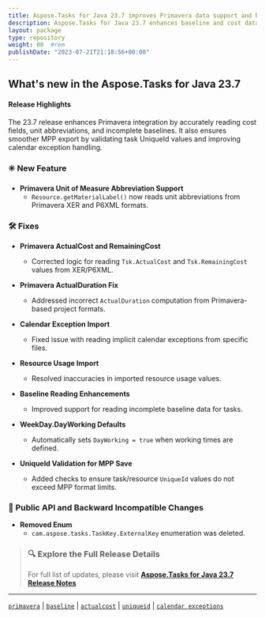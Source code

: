 ```yaml
---
title: Aspose.Tasks for Java 23.7 improves Primavera data support and baseline handling
description: Aspose.Tasks for Java 23.7 enhances baseline and cost data reading from XER/P6XML formats, and adds MPP save validation for UniqueId range compliance.
layout: package
type: repository
weight: 00	#rem
publishDate: "2023-07-21T21:18:56+00:00"
---
```


## What's new in the Aspose.Tasks for Java 23.7

#### Release Highlights

The 23.7 release enhances Primavera integration by accurately reading cost fields, unit abbreviations, and incomplete baselines. It also ensures smoother MPP export by validating task UniqueId values and improving calendar exception handling.

### ✳️ New Feature

- **Primavera Unit of Measure Abbreviation Support**
  - `Resource.getMaterialLabel()` now reads unit abbreviations from Primavera XER and P6XML formats.

### 🛠 Fixes

- **Primavera ActualCost and RemainingCost**
  - Corrected logic for reading `Tsk.ActualCost` and `Tsk.RemainingCost` values from XER/P6XML.

- **Primavera ActualDuration Fix**
  - Addressed incorrect `ActualDuration` computation from Primavera-based project formats.

- **Calendar Exception Import**
  - Fixed issue with reading implicit calendar exceptions from specific files.

- **Resource Usage Import**
  - Resolved inaccuracies in imported resource usage values.

- **Baseline Reading Enhancements**
  - Improved support for reading incomplete baseline data for tasks.

- **WeekDay.DayWorking Defaults**
  - Automatically sets `DayWorking = true` when working times are defined.

- **UniqueId Validation for MPP Save**
  - Added checks to ensure task/resource `UniqueId` values do not exceed MPP format limits.

### 🔄 Public API and Backward Incompatible Changes

- **Removed Enum**
  - `cam.aspose.tasks.TaskKey.ExternalKey` enumeration was deleted.

> ### 🔍 Explore the Full Release Details
>
> For full list of updates, please visit **[Aspose.Tasks for Java 23.7 Release Notes](https://releases.aspose.com/tasks/java/release-notes/2023/aspose-tasks-for-java-23-7-release-notes/)**

---

[`primavera`](https://search.aspose.com/q/primavera.html) | [`baseline`](https://search.aspose.com/q/baseline.html) | [`actualcost`](https://search.aspose.com/q/actualcost.html) | [`uniqueid`](https://search.aspose.com/q/uniqueid.html) | [`calendar exceptions`](https://search.aspose.com/q/calendar-exceptions.html)
